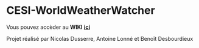 # CESI-WorldWeatherWatcher
Vous pouvez accèder au **WIKI** [**ici**](https://github.com/nivcoo/CESI-WorldWeatherWatcher/wiki)

Projet réalisé par Nicolas Dusserre, Antoine Lonné et Benoît Desbourdieux
